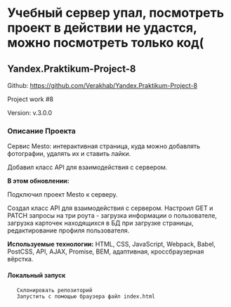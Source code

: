 # Учебный сервер упал, посмотреть проект в действии не удастся, можно посмотреть только код(

## Yandex.Praktikum-Project-8

Github: https://github.com/Verakhab/Yandex.Praktikum-Project-8

Project work #8

Version: v.3.0.0

### Описание Проекта

Сервис Mesto: интерактивная страница, куда можно добавлять фотографии, удалять их и ставить лайки.

Добавил класс API для взаимодействия с сервером.

__В этом обновлении:__

Подключил проект Mesto к серверу.

Создал класс API для взаимодействия с сервером. Настроил GET и PATCH запросы на три роута - загрузка информации о пользователе, загрузка карточек находящихся в БД при загрузке страницы, редактирование профиля пользователя.
 
__Используемые технологии:__ HTML, CSS, JavaScript, Webpack, Babel, PostCSS, API, AJAX, Promise, BEM, адаптивная, кроссбраузерная вёрстка.

#### Локальный запуск
  ```
     Склонировать репозиторий
     Запустить с помощью браузера файл index.html
  ```
